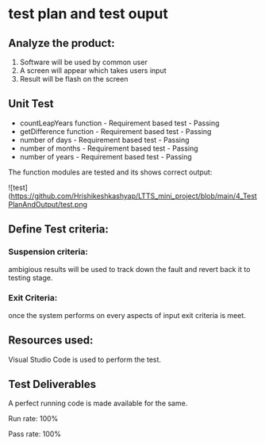# test plan and test ouput

## Analyze the product:
1. Software will be used by common user
2. A screen will appear which takes users input
3. Result will be flash on the screen

## Unit Test 
* countLeapYears function - Requirement based test - Passing
* getDifference function - Requirement based test - Passing
* number of days - Requirement based test - Passing
* number of months - Requirement based test - Passing
* number of years - Requirement based test - Passing

The function modules are tested and its shows correct output:

![test](https://github.com/Hrishikeshkashyap/LTTS_mini_project/blob/main/4_TestPlanAndOutput/test.png

## Define Test criteria:

### Suspension criteria:
ambigious results will be used to track down the fault and revert back it to testing stage.

### Exit Criteria:
once the system performs on every aspects of input exit criteria is meet.

## Resources used:
Visual Studio Code is used to perform the test.

## Test Deliverables
A perfect running code is made available for the same.

Run rate: 100%

Pass rate: 100%
